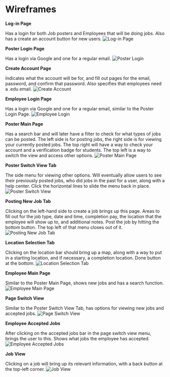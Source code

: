 # Wireframes

**Log-in Page**

Has a login for both Job posters and Employees that will be doing jobs. Also has a create an account button for new users.
![Log-in Page](https://github.com/user-attachments/assets/bb6e234e-c710-4219-887e-4a83b01ef9d8)

**Poster Login Page**

Has a login via Google and one for a regular email.
![Poster Login](https://github.com/user-attachments/assets/35b595cd-097c-494d-a3ce-327925d0b0de)

**Create Account Page**

Indicates what the account will be for, and fill out pages for the email, password, and confirm that password. Also specifies that employees need a .edu email.
![Create Account](https://github.com/user-attachments/assets/d8007099-25c7-4afc-8a50-5a9645165497)

**Employee Login Page**

Has a login via Google and one for a regular email, similar to the Poster Login Page.
![Employee Login](https://github.com/user-attachments/assets/a1552e5b-183f-41e0-a169-590c29be7c55)

**Poster Main Page**

Has a search bar and will later have a filter to check for what types of jobs can be posted. The left side is for posting jobs, the right side is for viewing your currently posted jobs. The top right will have a way to check your account and a verification badge for students. The top left is a way to switch the view and access other options.
![Poster Main Page](https://github.com/user-attachments/assets/70379a6a-37fc-4a96-b6ee-1a4ce54aa7ce)

**Poster Switch View Tab**

The side menu for viewing other options. Will eventually allow users to see their previously posted jobs, who did jobs in the past for a user, along with a help center. Click the horizontal lines to slide the menu back in place.
![Poster Switch View](https://github.com/user-attachments/assets/3055ef6d-864e-4153-9650-8746970e0a59)

**Posting New Job Tab**

Clicking on the left-hand side to create a job brings up this page. Areas to fill out for the job type, date and time, completion pay, the location that the employee will show up to, and additional notes. Post the job by hitting the bottom button. The top left of that menu closes out of it.
![Posting New Job Tab](https://github.com/user-attachments/assets/a8c31047-2c03-4f9e-9b4f-2cb1d738aad5)

**Location Selection Tab**

Clicking on the location bar should bring up a map, along with a way to put in a starting location, and if necessary, a completion location. Done button at the bottom.
![Location Selection Tab](https://github.com/user-attachments/assets/bd96919c-5437-4ff2-9a02-491f3078ecfb)

**Employee Main Page**

Similar to the Poster Main Page, shows new jobs and has a search function.
![Employee Main Page](https://github.com/user-attachments/assets/b27ebbb4-c1a9-47ab-9041-37e42e10f3d4)

**Page Switch View**

Similar to the Poster Switch View Tab, has options for viewing new jobs and accepted jobs.
![Page Switch View](https://github.com/user-attachments/assets/e4986aa0-d074-4ea4-a98d-d2ef70d10c2d)

**Employee Accepted Jobs**

After clicking on the accepted jobs bar in the page switch view menu, brings the user to this. Shows what jobs the employee has accepted.
![Employee Accepted Jobs](https://github.com/user-attachments/assets/3bf64936-aa2e-46e0-8dca-9b853bbc3806)

**Job View**

Clicking on a job will bring up its relevant information, with a back button at the top-left corner.
![Job View](https://github.com/user-attachments/assets/26d8937d-239d-4de1-8b6e-ea4745ff5edd)

